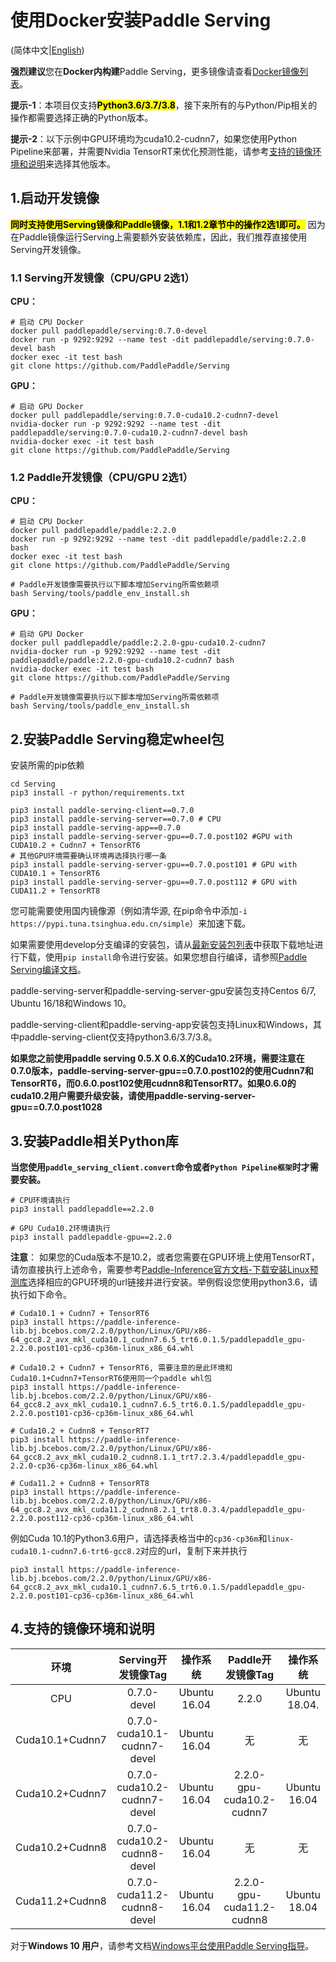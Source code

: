 # 使用Docker安装Paddle Serving

(简体中文|[English](./Install_EN.md))

**强烈建议**您在**Docker内构建**Paddle Serving，更多镜像请查看[Docker镜像列表](Docker_Images_CN.md)。

**提示-1**：本项目仅支持<mark>**Python3.6/3.7/3.8**</mark>，接下来所有的与Python/Pip相关的操作都需要选择正确的Python版本。

**提示-2**：以下示例中GPU环境均为cuda10.2-cudnn7，如果您使用Python Pipeline来部署，并需要Nvidia TensorRT来优化预测性能，请参考[支持的镜像环境和说明](#4支持的镜像环境和说明)来选择其他版本。


## 1.启动开发镜像
<mark>**同时支持使用Serving镜像和Paddle镜像，1.1和1.2章节中的操作2选1即可。**</mark> 因为在Paddle镜像运行Serving上需要额外安装依赖库，因此，我们推荐直接使用Serving开发镜像。
### 1.1 Serving开发镜像（CPU/GPU 2选1）
**CPU：**
```
# 启动 CPU Docker
docker pull paddlepaddle/serving:0.7.0-devel
docker run -p 9292:9292 --name test -dit paddlepaddle/serving:0.7.0-devel bash
docker exec -it test bash
git clone https://github.com/PaddlePaddle/Serving
```
**GPU：**
```
# 启动 GPU Docker
docker pull paddlepaddle/serving:0.7.0-cuda10.2-cudnn7-devel
nvidia-docker run -p 9292:9292 --name test -dit paddlepaddle/serving:0.7.0-cuda10.2-cudnn7-devel bash
nvidia-docker exec -it test bash
git clone https://github.com/PaddlePaddle/Serving
```
### 1.2 Paddle开发镜像（CPU/GPU 2选1）
**CPU：**
```
# 启动 CPU Docker
docker pull paddlepaddle/paddle:2.2.0
docker run -p 9292:9292 --name test -dit paddlepaddle/paddle:2.2.0 bash
docker exec -it test bash
git clone https://github.com/PaddlePaddle/Serving

# Paddle开发镜像需要执行以下脚本增加Serving所需依赖项
bash Serving/tools/paddle_env_install.sh
```
**GPU：**
```
# 启动 GPU Docker
docker pull paddlepaddle/paddle:2.2.0-gpu-cuda10.2-cudnn7
nvidia-docker run -p 9292:9292 --name test -dit paddlepaddle/paddle:2.2.0-gpu-cuda10.2-cudnn7 bash
nvidia-docker exec -it test bash
git clone https://github.com/PaddlePaddle/Serving

# Paddle开发镜像需要执行以下脚本增加Serving所需依赖项
bash Serving/tools/paddle_env_install.sh
```
## 2.安装Paddle Serving稳定wheel包

安装所需的pip依赖
```
cd Serving
pip3 install -r python/requirements.txt
```

```shell
pip3 install paddle-serving-client==0.7.0
pip3 install paddle-serving-server==0.7.0 # CPU
pip3 install paddle-serving-app==0.7.0
pip3 install paddle-serving-server-gpu==0.7.0.post102 #GPU with CUDA10.2 + Cudnn7 + TensorRT6
# 其他GPU环境需要确认环境再选择执行哪一条
pip3 install paddle-serving-server-gpu==0.7.0.post101 # GPU with CUDA10.1 + TensorRT6
pip3 install paddle-serving-server-gpu==0.7.0.post112 # GPU with CUDA11.2 + TensorRT8
```

您可能需要使用国内镜像源（例如清华源, 在pip命令中添加`-i https://pypi.tuna.tsinghua.edu.cn/simple`）来加速下载。

如果需要使用develop分支编译的安装包，请从[最新安装包列表](./Latest_Packages_CN.md)中获取下载地址进行下载，使用`pip install`命令进行安装。如果您想自行编译，请参照[Paddle Serving编译文档](./Compile_CN.md)。

paddle-serving-server和paddle-serving-server-gpu安装包支持Centos 6/7, Ubuntu 16/18和Windows 10。

paddle-serving-client和paddle-serving-app安装包支持Linux和Windows，其中paddle-serving-client仅支持python3.6/3.7/3.8。

**如果您之前使用paddle serving 0.5.X 0.6.X的Cuda10.2环境，需要注意在0.7.0版本，paddle-serving-server-gpu==0.7.0.post102的使用Cudnn7和TensorRT6，而0.6.0.post102使用cudnn8和TensorRT7。如果0.6.0的cuda10.2用户需要升级安装，请使用paddle-serving-server-gpu==0.7.0.post1028**

## 3.安装Paddle相关Python库
**当您使用`paddle_serving_client.convert`命令或者`Python Pipeline框架`时才需要安装。**
```
# CPU环境请执行
pip3 install paddlepaddle==2.2.0

# GPU Cuda10.2环境请执行
pip3 install paddlepaddle-gpu==2.2.0
```
**注意**： 如果您的Cuda版本不是10.2，或者您需要在GPU环境上使用TensorRT，请勿直接执行上述命令，需要参考[Paddle-Inference官方文档-下载安装Linux预测库](https://paddleinference.paddlepaddle.org.cn/master/user_guides/download_lib.html#python)选择相应的GPU环境的url链接并进行安装。举例假设您使用python3.6，请执行如下命令。

```
# Cuda10.1 + Cudnn7 + TensorRT6
pip3 install https://paddle-inference-lib.bj.bcebos.com/2.2.0/python/Linux/GPU/x86-64_gcc8.2_avx_mkl_cuda10.1_cudnn7.6.5_trt6.0.1.5/paddlepaddle_gpu-2.2.0.post101-cp36-cp36m-linux_x86_64.whl

# Cuda10.2 + Cudnn7 + TensorRT6, 需要注意的是此环境和Cuda10.1+Cudnn7+TensorRT6使用同一个paddle whl包
pip3 install https://paddle-inference-lib.bj.bcebos.com/2.2.0/python/Linux/GPU/x86-64_gcc8.2_avx_mkl_cuda10.1_cudnn7.6.5_trt6.0.1.5/paddlepaddle_gpu-2.2.0.post101-cp36-cp36m-linux_x86_64.whl

# Cuda10.2 + Cudnn8 + TensorRT7
pip3 install https://paddle-inference-lib.bj.bcebos.com/2.2.0/python/Linux/GPU/x86-64_gcc8.2_avx_mkl_cuda10.2_cudnn8.1.1_trt7.2.3.4/paddlepaddle_gpu-2.2.0-cp36-cp36m-linux_x86_64.whl

# Cuda11.2 + Cudnn8 + TensorRT8
pip3 install https://paddle-inference-lib.bj.bcebos.com/2.2.0/python/Linux/GPU/x86-64_gcc8.2_avx_mkl_cuda11.2_cudnn8.2.1_trt8.0.3.4/paddlepaddle_gpu-2.2.0.post112-cp36-cp36m-linux_x86_64.whl
```

例如Cuda 10.1的Python3.6用户，请选择表格当中的`cp36-cp36m`和`linux-cuda10.1-cudnn7.6-trt6-gcc8.2`对应的url，复制下来并执行
```
pip3 install https://paddle-inference-lib.bj.bcebos.com/2.2.0/python/Linux/GPU/x86-64_gcc8.2_avx_mkl_cuda10.1_cudnn7.6.5_trt6.0.1.5/paddlepaddle_gpu-2.2.0.post101-cp36-cp36m-linux_x86_64.whl
```
## 4.支持的镜像环境和说明
|  环境                         |   Serving开发镜像Tag               |    操作系统      | Paddle开发镜像Tag       |  操作系统            |
| :--------------------------: | :-------------------------------: | :-------------: | :-------------------: | :----------------: |
|  CPU                         | 0.7.0-devel                       |  Ubuntu 16.04   | 2.2.0                 | Ubuntu 18.04.       |
|  Cuda10.1+Cudnn7             | 0.7.0-cuda10.1-cudnn7-devel       |  Ubuntu 16.04   | 无                     | 无                 |
|  Cuda10.2+Cudnn7             | 0.7.0-cuda10.2-cudnn7-devel       |  Ubuntu 16.04   | 2.2.0-gpu-cuda10.2-cudnn7 | Ubuntu 16.04        |
|  Cuda10.2+Cudnn8             | 0.7.0-cuda10.2-cudnn8-devel       |  Ubuntu 16.04   | 无                    |  无                 |
|  Cuda11.2+Cudnn8             | 0.7.0-cuda11.2-cudnn8-devel       |  Ubuntu 16.04   | 2.2.0-gpu-cuda11.2-cudnn8 | Ubuntu 18.04        | 

对于**Windows 10 用户**，请参考文档[Windows平台使用Paddle Serving指导](Windows_Tutorial_CN.md)。
